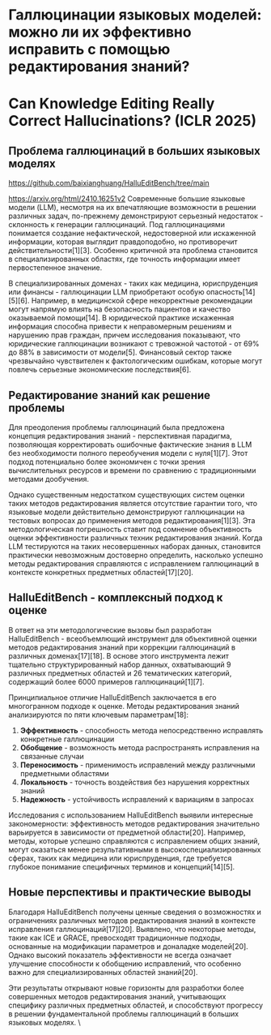 # Галлюцинации языковых моделей: можно ли их эффективно исправить с помощью редактирования знаний?
# Can Knowledge Editing Really Correct Hallucinations? (ICLR 2025) 
## Проблема галлюцинаций в больших языковых моделях


https://github.com/baixianghuang/HalluEditBench/tree/main

https://arxiv.org/html/2410.16251v2
Современные большие языковые модели (LLM), несмотря на их впечатляющие возможности в решении различных задач, по-прежнему демонстрируют серьезный недостаток - склонность к генерации галлюцинаций. Под галлюцинациями понимается создание нефактической, недостоверной или искаженной информации, которая выглядит правдоподобно, но противоречит действительности[1][3]. Особенно критичной эта проблема становится в специализированных областях, где точность информации имеет первостепенное значение.

В специализированных доменах - таких как медицина, юриспруденция или финансы - галлюцинации LLM приобретают особую опасность[14][5][6]. Например, в медицинской сфере некорректные рекомендации могут напрямую влиять на безопасность пациентов и качество оказываемой помощи[14]. В юридической практике искаженная информация способна привести к неправомерным решениям и нарушению прав граждан, причем исследования показывают, что юридические галлюцинации возникают с тревожной частотой - от 69% до 88% в зависимости от модели[5]. Финансовый сектор также чрезвычайно чувствителен к фактологическим ошибкам, которые могут повлечь серьезные экономические последствия[6].

## Редактирование знаний как решение проблемы

Для преодоления проблемы галлюцинаций была предложена концепция редактирования знаний - перспективная парадигма, позволяющая корректировать ошибочные фактические знания в LLM без необходимости полного переобучения модели с нуля[1][7]. Этот подход потенциально более экономичен с точки зрения вычислительных ресурсов и времени по сравнению с традиционными методами дообучения.

Однако существенным недостатком существующих систем оценки таких методов редактирования является отсутствие гарантии того, что языковые модели действительно демонстрируют галлюцинации на тестовых вопросах до применения методов редактирования[1][3]. Эта методологическая погрешность ставит под сомнение объективность оценки эффективности различных техник редактирования знаний. Когда LLM тестируются на таких несовершенных наборах данных, становится практически невозможным достоверно определить, насколько успешно методы редактирования справляются с исправлением галлюцинаций в контексте конкретных предметных областей[17][20].

## HalluEditBench - комплексный подход к оценке

В ответ на эти методологические вызовы был разработан HalluEditBench - всеобъемлющий инструмент для объективной оценки методов редактирования знаний при коррекции галлюцинаций в различных доменах[17][18]. В основе этого инструмента лежит тщательно структурированный набор данных, охватывающий 9 различных предметных областей и 26 тематических категорий, содержащий более 6000 примеров галлюцинаций[1][7].

Принципиальное отличие HalluEditBench заключается в его многогранном подходе к оценке. Методы редактирования знаний анализируются по пяти ключевым параметрам[18]:

1. **Эффективность** - способность метода непосредственно исправлять конкретные галлюцинации
2. **Обобщение** - возможность метода распространять исправления на связанные случаи
3. **Переносимость** - применимость исправлений между различными предметными областями
4. **Локальность** - точность воздействия без нарушения корректных знаний
5. **Надежность** - устойчивость исправлений к вариациям в запросах

Исследования с использованием HalluEditBench выявили интересные закономерности: эффективность методов редактирования значительно варьируется в зависимости от предметной области[20]. Например, методы, которые успешно справляются с исправлением общих знаний, могут оказаться менее результативными в высокоспециализированных сферах, таких как медицина или юриспруденция, где требуется глубокое понимание специфичных терминов и концепций[14][5].

## Новые перспективы и практические выводы

Благодаря HalluEditBench получены ценные сведения о возможностях и ограничениях различных методов редактирования знаний в контексте исправления галлюцинаций[17][20]. Выявлено, что некоторые методы, такие как ICE и GRACE, превосходят традиционные подходы, основанные на модификации параметров и доналадке моделей[20]. Однако высокий показатель эффективности не всегда означает улучшение способности к обобщению исправлений, что особенно важно для специализированных областей знаний[20].

Эти результаты открывают новые горизонты для разработки более совершенных методов редактирования знаний, учитывающих специфику различных предметных областей, и способствуют прогрессу в решении фундаментальной проблемы галлюцинаций в больших языковых моделях.
\
